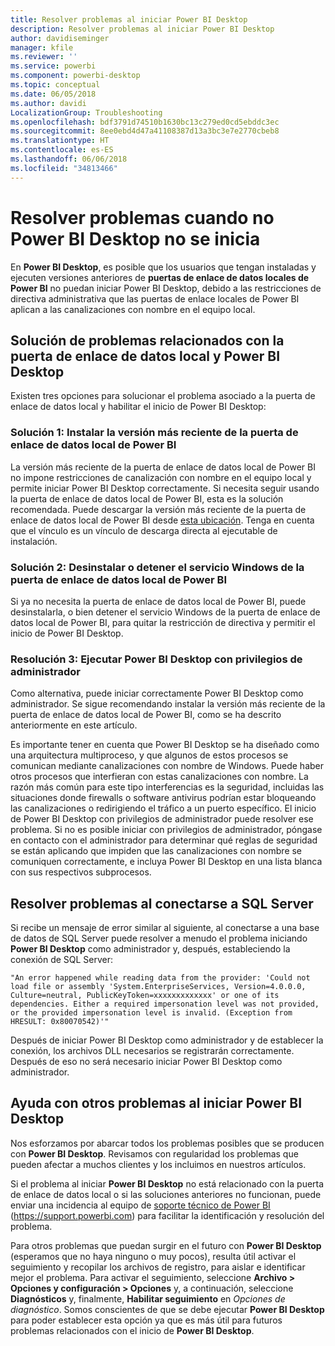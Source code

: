 ```yaml
---
title: Resolver problemas al iniciar Power BI Desktop
description: Resolver problemas al iniciar Power BI Desktop
author: davidiseminger
manager: kfile
ms.reviewer: ''
ms.service: powerbi
ms.component: powerbi-desktop
ms.topic: conceptual
ms.date: 06/05/2018
ms.author: davidi
LocalizationGroup: Troubleshooting
ms.openlocfilehash: bdf3791d74510b1630bc13c279ed0cd5ebddc3ec
ms.sourcegitcommit: 8ee0ebd4d47a41108387d13a3bc3e7e2770cbeb8
ms.translationtype: HT
ms.contentlocale: es-ES
ms.lasthandoff: 06/06/2018
ms.locfileid: "34813466"
---
```

# <a name="resolve-issues-when-power-bi-desktop-will-not-launch"></a>Resolver problemas cuando no Power BI Desktop no se inicia
En **Power BI Desktop**, es posible que los usuarios que tengan instaladas y ejecuten versiones anteriores de **puertas de enlace de datos locales de Power BI** no puedan iniciar Power BI Desktop, debido a las restricciones de directiva administrativa que las puertas de enlace locales de Power BI aplican a las canalizaciones con nombre en el equipo local. 

## <a name="resolve-issues-with-the-on-premises-data-gateway-and-power-bi-desktop"></a>Solución de problemas relacionados con la puerta de enlace de datos local y Power BI Desktop
Existen tres opciones para solucionar el problema asociado a la puerta de enlace de datos local y habilitar el inicio de Power BI Desktop:

### <a name="resolution-1-install-the-latest-version-of-power-bi-on-premises-data-gateway"></a>Solución 1: Instalar la versión más reciente de la puerta de enlace de datos local de Power BI
La versión más reciente de la puerta de enlace de datos local de Power BI no impone restricciones de canalización con nombre en el equipo local y permite iniciar Power BI Desktop correctamente. Si necesita seguir usando la puerta de enlace de datos local de Power BI, esta es la solución recomendada. Puede descargar la versión más reciente de la puerta de enlace de datos local de Power BI desde [esta ubicación](https://go.microsoft.com/fwlink/?LinkId=698863). Tenga en cuenta que el vínculo es un vínculo de descarga directa al ejecutable de instalación.

### <a name="resolution-2-uninstall-or-stop-the-power-bi-on-premises-data-gateway-windows-service"></a>Solución 2: Desinstalar o detener el servicio Windows de la puerta de enlace de datos local de Power BI
Si ya no necesita la puerta de enlace de datos local de Power BI, puede desinstalarla, o bien detener el servicio Windows de la puerta de enlace de datos local de Power BI, para quitar la restricción de directiva y permitir el inicio de Power BI Desktop.

### <a name="resolution-3-run-power-bi-desktop-with-administrator-privilege"></a>Resolución 3: Ejecutar Power BI Desktop con privilegios de administrador
Como alternativa, puede iniciar correctamente Power BI Desktop como administrador. Se sigue recomendando instalar la versión más reciente de la puerta de enlace de datos local de Power BI, como se ha descrito anteriormente en este artículo.

Es importante tener en cuenta que Power BI Desktop se ha diseñado como una arquitectura multiproceso, y que algunos de estos procesos se comunican mediante canalizaciones con nombre de Windows. Puede haber otros procesos que interfieran con estas canalizaciones con nombre. La razón más común para este tipo interferencias es la seguridad, incluidas las situaciones donde firewalls o software antivirus podrían estar bloqueando las canalizaciones o redirigiendo el tráfico a un puerto específico. El inicio de Power BI Desktop con privilegios de administrador puede resolver ese problema. Si no es posible iniciar con privilegios de administrador, póngase en contacto con el administrador para determinar qué reglas de seguridad se están aplicando que impiden que las canalizaciones con nombre se comuniquen correctamente, e incluya Power BI Desktop en una lista blanca con sus respectivos subprocesos.

## <a name="resolve-issues-when-connecting-to-sql-server"></a>Resolver problemas al conectarse a SQL Server
Si recibe un mensaje de error similar al siguiente, al conectarse a una base de datos de SQL Server puede resolver a menudo el problema iniciando **Power BI Desktop** como administrador y, después, estableciendo la conexión de SQL Server:

    "An error happened while reading data from the provider: 'Could not load file or assembly 'System.EnterpriseServices, Version=4.0.0.0, Culture=neutral, PublicKeyToken=xxxxxxxxxxxxx' or one of its dependencies. Either a required impersonation level was not provided, or the provided impersonation level is invalid. (Exception from HRESULT: 0x80070542)'"

Después de iniciar Power BI Desktop como administrador y de establecer la conexión, los archivos DLL necesarios se registrarán correctamente. Después de eso no será necesario iniciar Power BI Desktop como administrador.

## <a name="help-with-other-issues-when-launching-power-bi-desktop"></a>Ayuda con otros problemas al iniciar Power BI Desktop
Nos esforzamos por abarcar todos los problemas posibles que se producen con **Power BI Desktop**. Revisamos con regularidad los problemas que pueden afectar a muchos clientes y los incluimos en nuestros artículos.

Si el problema al iniciar **Power BI Desktop** no está relacionado con la puerta de enlace de datos local o si las soluciones anteriores no funcionan, puede enviar una incidencia al equipo de [soporte técnico de Power BI](https://support.powerbi.com) (https://support.powerbi.com) para facilitar la identificación y resolución del problema.

Para otros problemas que puedan surgir en el futuro con **Power BI Desktop** (esperamos que no haya ninguno o muy pocos), resulta útil activar el seguimiento y recopilar los archivos de registro, para aislar e identificar mejor el problema. Para activar el seguimiento, seleccione **Archivo > Opciones y configuración > Opciones** y, a continuación, seleccione **Diagnósticos** y, finalmente, **Habilitar seguimiento** en *Opciones de diagnóstico*. Somos conscientes de que se debe ejecutar **Power BI Desktop** para poder establecer esta opción ya que es más útil para futuros problemas relacionados con el inicio de **Power BI Desktop**.

